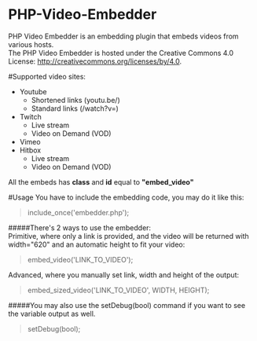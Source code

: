 # PHP-Video-Embedder
PHP Video Embedder is an embedding plugin that embeds videos from various hosts.  
The PHP Video Embedder is hosted under the Creative Commons 4.0 License: http://creativecommons.org/licenses/by/4.0.

#Supported video sites:
- Youtube
  - Shortened links (youtu.be/)
  - Standard links (/watch?v=)
- Twitch
  - Live stream
  - Video on Demand (VOD)
- Vimeo
- Hitbox
  - Live stream
  - Video on Demand (VOD)

All the embeds has **class** and **id** equal to **"embed_video"**

#Usage
You have to include the embedding code, you may do it like this:
>include_once('embedder.php');

#####There's 2 ways to use the embedder:  
Primitive, where only a link is provided, and the video will be returned with width="620" and an automatic height to fit your video:
>embed_video('LINK_TO_VIDEO');  

Advanced, where you manually set link, width and height of the output:
>embed_sized_video('LINK_TO_VIDEO', WIDTH, HEIGHT); 

#####You may also use the setDebug(bool) command if you want to see the variable output as well.
>setDebug(bool);
